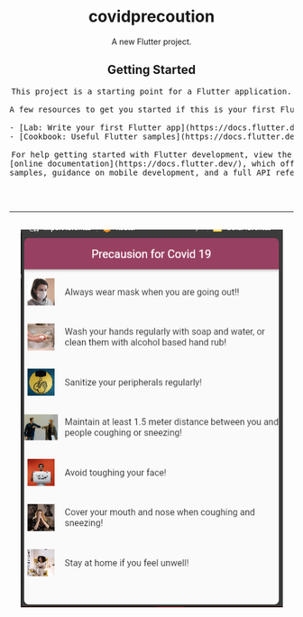 <div align = "Center" >
<h1> covidprecoution </h1>

<p>A new Flutter project.</p>

<h2> Getting Started </h2>

<pre>
This project is a starting point for a Flutter application.

A few resources to get you started if this is your first Flutter project:

- [Lab: Write your first Flutter app](https://docs.flutter.dev/get-started/codelab)
- [Cookbook: Useful Flutter samples](https://docs.flutter.dev/cookbook)

For help getting started with Flutter development, view the
[online documentation](https://docs.flutter.dev/), which offers tutorials,
samples, guidance on mobile development, and a full API reference.
  
</pre>
<br>
<hr>
<br>

<img align="Center" src="https://raw.githubusercontent.com/ibrahimshaan0/covidprecoution/main/assets/images/covidPrecautionApp.PNG">

</div>
